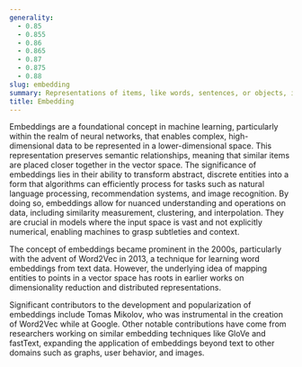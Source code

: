 ```yaml
---
generality:
  - 0.85
  - 0.855
  - 0.86
  - 0.865
  - 0.87
  - 0.875
  - 0.88
slug: embedding
summary: Representations of items, like words, sentences, or objects, in a continuous vector space, facilitating their quantitative comparison and manipulation by AI models.
title: Embedding
---
```


Embeddings are a foundational concept in machine learning, particularly within the realm of neural networks, that enables complex, high-dimensional data to be represented in a lower-dimensional space. This representation preserves semantic relationships, meaning that similar items are placed closer together in the vector space. The significance of embeddings lies in their ability to transform abstract, discrete entities into a form that algorithms can efficiently process for tasks such as natural language processing, recommendation systems, and image recognition. By doing so, embeddings allow for nuanced understanding and operations on data, including similarity measurement, clustering, and interpolation. They are crucial in models where the input space is vast and not explicitly numerical, enabling machines to grasp subtleties and context.

The concept of embeddings became prominent in the 2000s, particularly with the advent of Word2Vec in 2013, a technique for learning word embeddings from text data. However, the underlying idea of mapping entities to points in a vector space has roots in earlier works on dimensionality reduction and distributed representations.

Significant contributors to the development and popularization of embeddings include Tomas Mikolov, who was instrumental in the creation of Word2Vec while at Google. Other notable contributions have come from researchers working on similar embedding techniques like GloVe and fastText, expanding the application of embeddings beyond text to other domains such as graphs, user behavior, and images.
